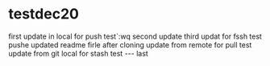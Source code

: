# testdec20
first update in local for push test`:wq
second update
third updat for fssh test pushe
updated readme firle after cloning
update from remote for pull test
update from git local for stash test --- last
